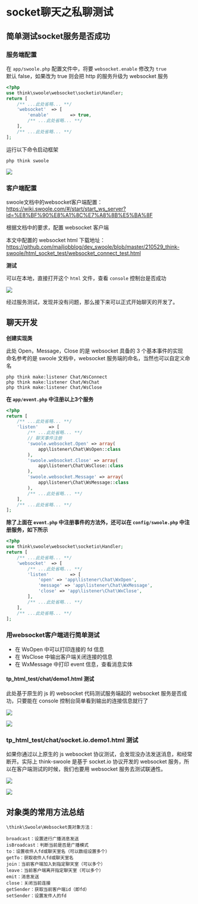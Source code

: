 # socket聊天之私聊测试

## 简单测试socket服务是否成功

### 服务端配置

在 `app/swoole.php` 配置文件中，将要 `websocket.enable` 修改为 `true`  
默认 false，如果改为 true 则会把 http 的服务升级为 websocket 服务

```php
<?php
use think\swoole\websocket\socketio\Handler;
return [
    /** ...此处省略... **/
    'websocket'  => [
        'enable'        => true,
        /** ...此处省略... **/
    ],
    /** ...此处省略... **/
];
```

运行以下命令启动框架

```shell
php think swoole
```

![](http://img.github.mailjob.net/20210530194038.png)

### 客户端配置

swoole文档中的websocket客户端配置：https://wiki.swoole.com/#/start/start_ws_server?id=%E8%BF%90%E8%A1%8C%E7%A8%8B%E5%BA%8F

根据文档中的要求，配置 websocket 客户端

本文中配置的 websocket html 下载地址：https://github.com/mailjobblog/dev_swoole/blob/master/210529_think-swoole/html_socket_test/websocket_connect_test.html

**测试**

可以在本地，直接打开这个 `html` 文件，查看 `console` 控制台是否成功

![](http://img.github.mailjob.net/20210530200129.png)

经过服务测试，发现并没有问题，那么接下来可以正式开始聊天的开发了。

## 聊天开发

**创建实现类**

此处 Open，Message，Close 的是 websocket 具备的 3 个基本事件的实现  
命名参考的是 swoole 文档中，websocket 服务端的命名，当然也可以自定义命名

```shell
php think make:listener Chat/WsConnect
php think make:listener Chat/WsChat
php think make:listener Chat/WsClose
```

**在 `app/event.php` 中注册以上3个服务**

```php
<?php
return [
    /** ...此处省略... **/
    'listen'    => [
        /** ...此处省略... **/
        // 聊天事件注册
        'swoole.websocket.Open' => array(
            app\listener\Chat\WsOpen::class
        ),
        'swoole.websocket.Close' => array(
            app\listener\Chat\WsClose::class
        ),
        'swoole.websocket.Message' => array(
            app\listener\Chat\WsMessage::class
        ),
        /** ...此处省略... **/
    ],
    /** ...此处省略... **/
];
```

**除了上面在 `event.php` 中注册事件的方法外，还可以在 `config/swoole.php` 中注册服务，如下所示**

```php
<?php
use think\swoole\websocket\socketio\Handler;
return [
    /** ...此处省略... **/
    'websocket'  => [
        /** ...此处省略... **/
        'listen'        => [
            'open' => 'app\listener\Chat\WxOpen',
            'message' => 'app\listener\Chat\WxMessage',
            'close' => 'app\listener\Chat\WxClose',
        ],
        /** ...此处省略... **/
    ],
    /** ...此处省略... **/
];
```

### 用websocket客户端进行简单测试

- 在 WsOpen 中可以打印连接的 fd 信息
- 在 WsClose 中输出客户端关闭连接的信息
- 在 WxMessage 中打印 event 信息，查看消息实体

#### tp_html_test/chat/demo1.html 测试

此处基于原生的 js 的 websocket 代码测试服务端起的 websocket 服务是否成功，只要能在 console 控制台简单看到输出的连接信息就行了

![](http://img.github.mailjob.net/20210531201225.png)

![](http://img.github.mailjob.net/20210531201324.png)

### tp_html_test/chat/socket.io.demo1.html 测试

如果你通过以上原生的 js websocket 协议测试，会发现没办法发送消息，和经常断开。实际上 think-swoole 是基于 socket.io 协议开发的 websocket 服务，所以在客户端测试的时候，我们也要用 websocket 服务去测试联通性。

![](http://img.github.mailjob.net/20210531201709.png)

![](http://img.github.mailjob.net/20210531201735.png)


## 对象类的常用方法总结

```text
\think\Swoole\Websocket类对象方法：

broadcast：设置进行广播消息发送
isBroadcast：判断当前是否是广播模式
to：设置收件人fd或聊天室名（可以数组设置多个）
getTo：获取收件人fd或聊天室名
join：当前客户端加入到指定聊天室（可以多个）
leave：当前客户端离开指定聊天室（可以多个）
emit：消息发送
close：关闭当前连接
getSender：获取当前客户端id（即fd）
setSender：设置发件人的fd
```